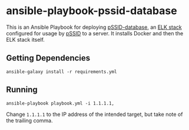 # ansible-playbook-pssid-database

This is an Ansible Playbook for deploying [pSSID-database](), an [ELK stack]() configured for usage by [pSSID]() to a server. It installs Docker and then the ELK stack itself.

## Getting Dependencies

```
ansible-galaxy install -r requirements.yml
```

## Running

```
ansible-playbook playbook.yml -i 1.1.1.1,
```

Change `1.1.1.1` to the IP address of the intended target, but take note of the trailing comma.
